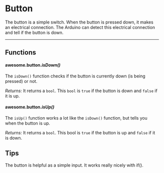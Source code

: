 # Button

The button is a simple switch. When the button is pressed down, it makes an electrical connection. The Arduino can detect this electrical connection and tell if the button is down.

***

## Functions

#### awesome.button.*isDown()*

The `isDown()` function checks if the button is currently down (is being pressed) or not.

*Returns:* It returns a `bool`. This `bool` is `true` if the button is down and `false` if it is up.

#### awesome.button.*isUp()*

The `isUp()` function works a lot like the `isDown()` function, but tells you when the button is up.

*Returns:* It returns a `bool`. This bool is `true` if the button is up and `false` if it is down.

## Tips
The button is helpful as a simple input. It works really nicely with if().
